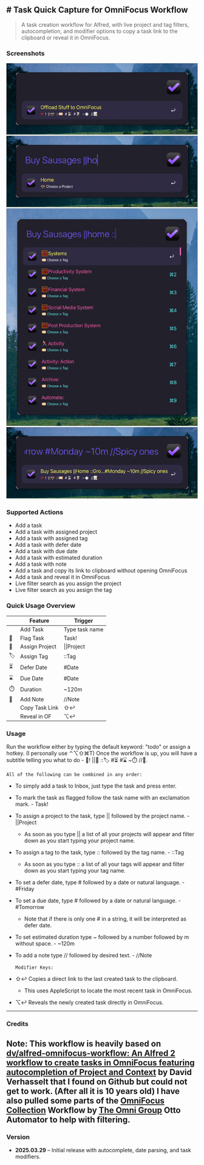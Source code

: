 ## # Task Quick Capture for OmniFocus Workflow

> A task creation workflow for Alfred, with live project and tag filters, autocompletion, and modifier options to copy a task link to the clipboard or reveal it in OmniFocus.

### Screenshots

![Workflow1](Basic.png)
![Workflow2](Project.png)
![Workflow3](Task.png)
![Workflow4](All.png)

### Supported Actions

- Add a task 
- Add a task with assigned project 
- Add a task with assigned tag 
- Add a task with defer date 
- Add a task with due date
- Add a task with estimated duration 
- Add a task with note 
- Add a task and copy its link to clipboard without opening OmniFocus
- Add a task and reveal it in OmniFocus
- Live filter search as you assign the project 
- Live filter search as you assign the tag

### Quick Usage Overview

|     | Feature        | Trigger        |
|-----|----------------|----------------|
|     | Add Task       | Type task name |
| 🚩   | Flag Task      | Task!          |
| 💼   | Assign Project | \|\|Project    |
| 🏷️   | Assign Tag     | ::Tag          |
| ⏳   | Defer Date     | #Date          |
| ⌛️   | Due Date       | #Date          |
| ⏱️   | Duration       | ~120m          |
| 📝   | Add Note       | //Note         |
|     | Copy Task Link | ⇧↩             |
|     | Reveal in OF   | ⌥↩             |

### Usage

Run the workflow either by typing the default keyword: "todo" or assign a hotkey. (I personally use ⌃⌥⇧⌘T)
Once the workflow is up, you will have a subtitle telling you what to do - 🚩!  ||💼  ::🏷️  #⏳  #⌛️  ~⏱️  //📝. 
 
   `All of the following can be combined in any order:` 

- To simply add a task to Inbox, just type the task and press enter.
- To mark the task as flagged follow the task name with an exclamation mark. - Task!
- To assign a project to the task, type || followed by the project name. - ||Project
  * As soon as you type || a list of all your projects will appear and filter down as you start typing your project name.  
- To assign a tag to the task, type :: followed by the tag name. - ::Tag
  * As soon as you type :: a list of all your tags will appear and filter down as you start typing your tag name.
- To set a defer date, type # followed by a date or natural language. - #Friday
- To set a due date, type # followed by a date or natural language. - #Tomorrow
  * Note that if there is only one # in a string, it will be interpreted as defer date. 
- To set estimated duration type ~ followed by a number followed by m without space. - ~120m
- To add a note type // followed by desired text. - //Note

  `Modifier Keys:`

- ⇧↩ Copies a direct link to the last created task to the clipboard.
  * This uses AppleScript to locate the most recent task in OmniFocus.
- ⌥↩ Reveals the newly created task directly in OmniFocus.
 ---  
### Credits

Note: This workflow is heavily based on [dv/alfred-omnifocus-workflow: An Alfred 2 workflow to create tasks in OmniFocus featuring autocompletion of Project and Context](https://github.com/dv/alfred-omnifocus-workflow) by David Verhasselt that I found on Github but could not get to work. (After all it is 10 years old)
I have also pulled some parts of the [OmniFocus Collection](https://alfred.app/workflows/omnigroup/omnifocus-collection/) Workflow by [The Omni Group](https://www.omnigroup.com/) Otto Automator to help with filtering.
---
### Version

- **2025.03.29** – Initial release with autocomplete, date parsing, and task modifiers.